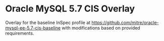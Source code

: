 # Oracle MySQL 5.7 CIS Overlay

Overlay for the baseline InSpec profile at https://github.com/mitre/oracle-mysql-ee-5.7-cis-baseline with modifications based on provided requirements.
